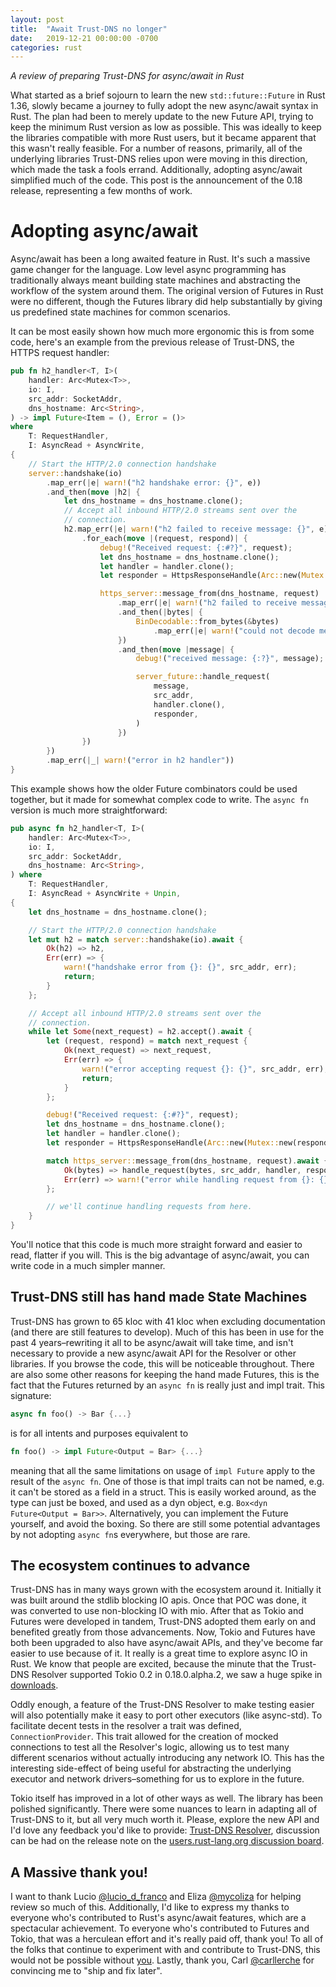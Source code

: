 ```yaml
---
layout: post
title:  "Await Trust-DNS no longer"
date:   2019-12-21 00:00:00 -0700
categories: rust
---
```


*A review of preparing Trust-DNS for async/await in Rust*

What started as a brief sojourn to learn the new `std::future::Future` in Rust 1.36, slowly became a journey to fully adopt the new async/await syntax in Rust. The plan had been to merely update to the new Future API, trying to keep the minimum Rust version as low as possible. This was ideally to keep the libraries compatible with more Rust users, but it became apparent that this wasn't really feasible. For a number of reasons, primarily, all of the underlying libraries Trust-DNS relies upon were moving in this direction, which made the task a fools errand. Additionally, adopting async/await simplified much of the code. This post is the announcement of the 0.18 release, representing a few months of work.

# Adopting async/await

Async/await has been a long awaited feature in Rust. It's such a massive game changer for the language. Low level async programming has traditionally always meant building state machines and abstracting the workflow of the system around them. The original version of Futures in Rust were no different, though the Futures library did help substantially by giving us predefined state machines for common scenarios.

It can be most easily shown how much more ergonomic this is from some code, here's an example from the previous release of Trust-DNS, the HTTPS request handler:

```rust
pub fn h2_handler<T, I>(
    handler: Arc<Mutex<T>>,
    io: I,
    src_addr: SocketAddr,
    dns_hostname: Arc<String>,
) -> impl Future<Item = (), Error = ()>
where
    T: RequestHandler,
    I: AsyncRead + AsyncWrite,
{
    // Start the HTTP/2.0 connection handshake
    server::handshake(io)
        .map_err(|e| warn!("h2 handshake error: {}", e))
        .and_then(move |h2| {
            let dns_hostname = dns_hostname.clone();
            // Accept all inbound HTTP/2.0 streams sent over the
            // connection.
            h2.map_err(|e| warn!("h2 failed to receive message: {}", e))
                .for_each(move |(request, respond)| {
                    debug!("Received request: {:#?}", request);
                    let dns_hostname = dns_hostname.clone();
                    let handler = handler.clone();
                    let responder = HttpsResponseHandle(Arc::new(Mutex::new(respond)));

                    https_server::message_from(dns_hostname, request)
                        .map_err(|e| warn!("h2 failed to receive message: {}", e))
                        .and_then(|bytes| {
                            BinDecodable::from_bytes(&bytes)
                                .map_err(|e| warn!("could not decode message: {}", e))
                        })
                        .and_then(move |message| {
                            debug!("received message: {:?}", message);

                            server_future::handle_request(
                                message,
                                src_addr,
                                handler.clone(),
                                responder,
                            )
                        })
                })
        })
        .map_err(|_| warn!("error in h2 handler"))
}
```

This example shows how the older Future combinators could be used together, but it made for somewhat complex code to write. The `async fn` version is much more straightforward:

```rust
pub async fn h2_handler<T, I>(
    handler: Arc<Mutex<T>>,
    io: I,
    src_addr: SocketAddr,
    dns_hostname: Arc<String>,
) where
    T: RequestHandler,
    I: AsyncRead + AsyncWrite + Unpin,
{
    let dns_hostname = dns_hostname.clone();

    // Start the HTTP/2.0 connection handshake
    let mut h2 = match server::handshake(io).await {
        Ok(h2) => h2,
        Err(err) => {
            warn!("handshake error from {}: {}", src_addr, err);
            return;
        }
    };

    // Accept all inbound HTTP/2.0 streams sent over the
    // connection.
    while let Some(next_request) = h2.accept().await {
        let (request, respond) = match next_request {
            Ok(next_request) => next_request,
            Err(err) => {
                warn!("error accepting request {}: {}", src_addr, err);
                return;
            }
        };

        debug!("Received request: {:#?}", request);
        let dns_hostname = dns_hostname.clone();
        let handler = handler.clone();
        let responder = HttpsResponseHandle(Arc::new(Mutex::new(respond)));

        match https_server::message_from(dns_hostname, request).await {
            Ok(bytes) => handle_request(bytes, src_addr, handler, responder).await,
            Err(err) => warn!("error while handling request from {}: {}", src_addr, err),
        };

        // we'll continue handling requests from here.
    }
}
```

You'll notice that this code is much more straight forward and easier to read, flatter if you will. This is the big advantage of async/await, you can write code in a much simpler manner.

## Trust-DNS still has hand made State Machines

Trust-DNS has grown to 65 kloc with 41 kloc when excluding documentation (and there are still features to develop). Much of this has been in use for the past 4 years–rewriting it all to be async/await will take time, and isn't necessary to provide a new async/await API for the Resolver or other libraries. If you browse the code, this will be noticeable throughout. There are also some other reasons for keeping the hand made Futures, this is the fact that the Futures returned by an `async fn` is really just and impl trait. This signature:

```rust
async fn foo() -> Bar {...}
```

is for all intents and purposes equivalent to

```rust
fn foo() -> impl Future<Output = Bar> {...}
```

meaning that all the same limitations on usage of `impl Future` apply to the result of the `async fn`. One of those is that impl traits can not be named, e.g. it can't be stored as a field in a struct. This is easily worked around, as the type can just be boxed, and used as a dyn object, e.g. `Box<dyn Future<Output = Bar>>`. Alternatively, you can implement the Future yourself, and avoid the boxing. So there are still some potential advantages by not adopting `async fn`s everywhere, but those are rare.

## The ecosystem continues to advance

Trust-DNS has in many ways grown with the ecosystem around it. Initially it was built around the stdlib blocking IO apis. Once that POC was done, it was converted to use non-blocking IO with mio. After that as Tokio and Futures were developed in tandem, Trust-DNS adopted them early on and benefited greatly from those advancements. Now, Tokio and Futures have both been upgraded to also have async/await APIs, and they've become far easier to use because of it. It really is a great time to explore async IO in Rust. We know that people are excited, because the minute that the Trust-DNS Resolver supported Tokio 0.2 in 0.18.0.alpha.2, we saw a huge spike in [downloads](https://crates.io/crates/trust-dns-resolver).

Oddly enough, a feature of the Trust-DNS Resolver to make testing easier will also potentially make it easy to port other executors (like async-std). To facilitate decent tests in the resolver a trait was defined, `ConnectionProvider`. This trait allowed for the creation of mocked connections to test all the Resolver's logic, allowing us to test many different scenarios without actually introducing any network IO. This has the interesting side-effect of being useful for abstracting the underlying executor and network drivers–something for us to explore in the future.

Tokio itself has improved in a lot of other ways as well. The library has been polished significantly. There were some nuances to learn in adapting all of Trust-DNS to it, but all very much worth it. Please, explore the new API and I'd love any feedback you'd like to provide: [Trust-DNS Resolver](https://docs.rs/trust-dns-resolver), discussion can be had on the release note on the [users.rust-lang.org discussion board](https://users.rust-lang.org/t/trust-dns-0-18-async-await-tokio-0-2-support/36053).

## A Massive thank you!

I want to thank Lucio [@lucio_d_franco](https://twitter.com/lucio_d_franco) and Eliza [@mycoliza](https://twitter.com/mycoliza) for helping review so much of this. Additionally, I'd like to express my thanks to everyone who's contributed to Rust's async/await features, which are a spectacular achievement. To everyone who's contributed to Futures and Tokio, that was a herculean effort and it's really paid off, thank you! To all of the folks that continue to experiment with and contribute to Trust-DNS, this would not be possible without [you](https://github.com/bluejekyll/trust-dns/graphs/contributors). Lastly, thank you, Carl [@carllerche](https://twitter.com/carllerche) for convincing me to "ship and fix later".
